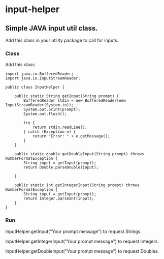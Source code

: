 # input-helper

## Simple JAVA input util class. 
Add this class in your utility package to call for inputs.

### Class
Add this class
```
import java.io.BufferedReader;
import java.io.InputStreamReader;

public class InputHelper {

	public static String getInput(String prompt) {
		BufferedReader stdin = new BufferedReader(new InputStreamReader(System.in));
		System.out.print(prompt);
		System.out.flush();

		try {
			return stdin.readLine();
		} catch (Exception e) {
			return "Error: " + e.getMessage();
		}
	}

	public static double getDoubleInput(String prompt) throws NumberFormatException {
		String input = getInput(prompt);
		return Double.parseDouble(input);

	}

	public static int getIntegerInput(String prompt) throws NumberFormatException {
		String input = getInput(prompt);
		return Integer.parseInt(input);	
	}	
}

```

### Run
InputHelper.getInput("Your prompt message") to request Strings. 

InputHelper.getIntegerInput("Your prompt message") to request Integers.

InputHelper.getDoubleInput("Your prompt message") to request Doubles.

